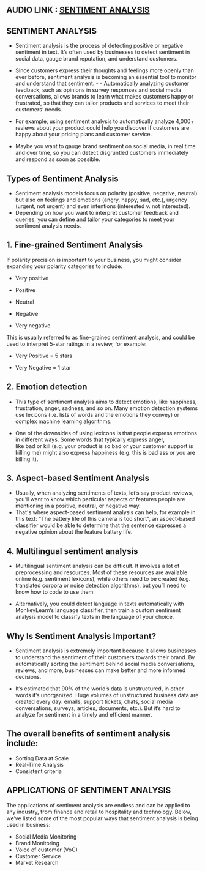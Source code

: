 ## AUDIO LINK : [SENTIMENT ANALYSIS](https://drive.google.com/file/d/1VBxoGd1CsX1pBFTWyFsHlle5uJbPgQs7/view?usp=sharing)

## SENTIMENT ANALYSIS

- Sentiment analysis is the process of detecting positive or negative sentiment in text. It’s often used by businesses to detect sentiment in social data, gauge brand reputation, and understand customers.




- Since customers express their thoughts and feelings more openly than ever before, sentiment analysis is becoming an essential tool to monitor and understand that sentiment. - - Automatically analyzing customer feedback, such as opinions in survey responses and social media conversations, allows brands to learn what makes customers happy or frustrated, so that they can tailor products and services to meet their customers’ needs.

- For example, using sentiment analysis to automatically analyze 4,000+ reviews about your product could help you discover if customers are happy about your pricing plans and customer service.

- Maybe you want to gauge brand sentiment on social media, in real time and over time, so you can detect disgruntled customers immediately and respond as soon as possible.

## Types of Sentiment Analysis

- Sentiment analysis models focus on polarity (positive, negative, neutral) but also on feelings and emotions (angry, happy, sad, etc.), urgency (urgent, not urgent) and even intentions (interested v. not interested).
- Depending on how you want to interpret customer feedback and queries, you can define and tailor your categories to meet your sentiment analysis needs. 

## 1. Fine-grained Sentiment Analysis

If polarity precision is important to your business, you might consider expanding your polarity categories to include:

- Very positive

- Positive

- Neutral

- Negative

- Very negative

This is usually referred to as fine-grained sentiment analysis, and could be used to interpret 5-star ratings in a review, for example:

- Very Positive = 5 stars

- Very Negative = 1 star

## 2. Emotion detection

- This type of sentiment analysis aims to detect emotions, like happiness, frustration, anger, sadness, and so on. Many emotion detection systems use lexicons (i.e. lists of words and the emotions they convey) or complex machine learning algorithms.

- One of the downsides of using lexicons is that people express emotions in different ways. Some words that typically express anger, like bad or kill (e.g. your product is so bad or your customer support is killing me) might also express happiness (e.g. this is bad ass or you are killing it).

## 3. Aspect-based Sentiment Analysis

- Usually, when analyzing sentiments of texts, let’s say product reviews, you’ll want to know which particular aspects or features people are mentioning in a positive, neutral, or negative way. 
- That's where aspect-based sentiment analysis can help, for example in this text: "The battery life of this camera is too short", an aspect-based classifier would be able to determine that the sentence expresses a negative opinion about the feature battery life.


## 4. Multilingual sentiment analysis

- Multilingual sentiment analysis can be difficult. It involves a lot of preprocessing and resources. Most of these resources are available online (e.g. sentiment lexicons), while others need to be created (e.g. translated corpora or noise detection algorithms), but you’ll need to know how to code to use them.

- Alternatively, you could detect language in texts automatically with MonkeyLearn’s language classifier, then train a custom sentiment analysis model to classify texts in the language of your choice.

## Why Is Sentiment Analysis Important?

- Sentiment analysis is extremely important because it allows businesses to understand the sentiment of their customers towards their brand. By automatically sorting the sentiment behind social media conversations, reviews, and more, businesses can make better and more informed decisions.

- It’s estimated that 90% of the world’s data is unstructured, in other words it’s unorganized. Huge volumes of unstructured business data are created every day: emails, support tickets, chats, social media conversations, surveys, articles, documents, etc.). But it’s hard to analyze for sentiment in a timely and efficient manner.

## The overall benefits of sentiment analysis include:

- Sorting Data at Scale
- Real-Time Analysis
- Consistent criteria

## APPLICATIONS OF SENTIMENT ANALYSIS 

The applications of sentiment analysis are endless and can be applied to any industry, from finance and retail to hospitality and technology. Below, we’ve listed some of the most popular ways that sentiment analysis is being used in business:

- Social Media Monitoring
- Brand Monitoring
- Voice of customer (VoC)
- Customer Service
- Market Research



